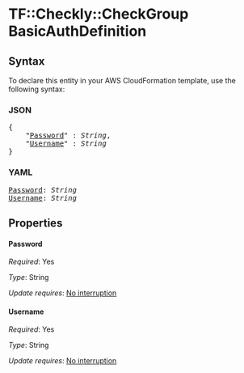 # TF::Checkly::CheckGroup BasicAuthDefinition

## Syntax

To declare this entity in your AWS CloudFormation template, use the following syntax:

### JSON

<pre>
{
    "<a href="#password" title="Password">Password</a>" : <i>String</i>,
    "<a href="#username" title="Username">Username</a>" : <i>String</i>
}
</pre>

### YAML

<pre>
<a href="#password" title="Password">Password</a>: <i>String</i>
<a href="#username" title="Username">Username</a>: <i>String</i>
</pre>

## Properties

#### Password

_Required_: Yes

_Type_: String

_Update requires_: [No interruption](https://docs.aws.amazon.com/AWSCloudFormation/latest/UserGuide/using-cfn-updating-stacks-update-behaviors.html#update-no-interrupt)

#### Username

_Required_: Yes

_Type_: String

_Update requires_: [No interruption](https://docs.aws.amazon.com/AWSCloudFormation/latest/UserGuide/using-cfn-updating-stacks-update-behaviors.html#update-no-interrupt)

